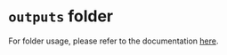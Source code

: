 # `outputs` folder

For folder usage, please refer to the documentation [here](../docs/structure/README.md#outputs-folder).
